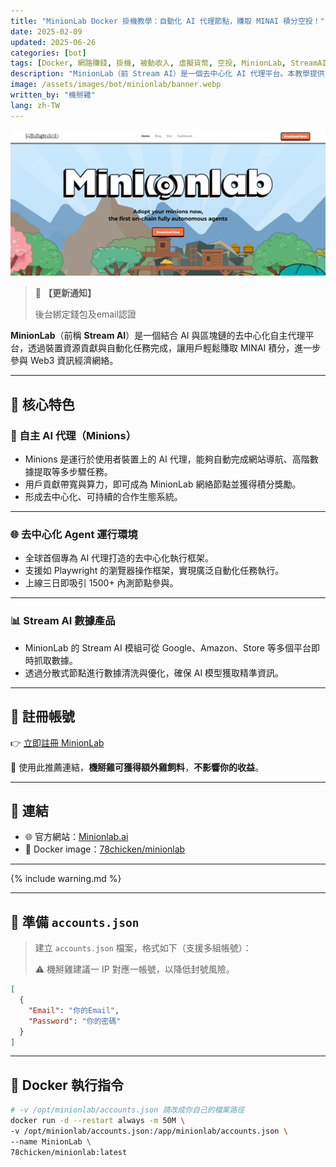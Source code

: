 ```yaml
---
title: "MinionLab Docker 掛機教學：自動化 AI 代理節點，賺取 MINAI 積分空投！"
date: 2025-02-09
updated: 2025-06-26
categories: [bot]
tags: [Docker, 網路賺錢, 掛機, 被動收入, 虛擬貨幣, 空投, MinionLab, StreamAI, AI 代理]
description: "MinionLab（前 Stream AI）是一個去中心化 AI 代理平台。本教學提供完整的 Docker 掛機部署步驟，僅需帳密即可讓 AI 代理自動運行任務，輕鬆賺取 MINAI 積分（未來潛在空投）。了解核心功能與自動化賺取 Web3 被動收入的流程。"
image: /assets/images/bot/minionlab/banner.webp
written_by: "機掰雞"
lang: zh-TW
---
```


![MinionLab 封面圖](/assets/images/bot/minionlab/banner.webp)
> 📢 **【更新通知】**
>
> 後台綁定錢包及email認證

**MinionLab**（前稱 **Stream AI**）是一個結合 AI 與區塊鏈的去中心化自主代理平台，透過裝置資源貢獻與自動化任務完成，讓用戶輕鬆賺取 MINAI 積分，進一步參與 Web3 資訊經濟網絡。

---

## 🌟 核心特色

### 🤖 自主 AI 代理（Minions）

- Minions 是運行於使用者裝置上的 AI 代理，能夠自動完成網站導航、高階數據提取等多步驟任務。
- 用戶貢獻帶寬與算力，即可成為 MinionLab 網絡節點並獲得積分獎勵。
- 形成去中心化、可持續的合作生態系統。

---

### 🌐 去中心化 Agent 運行環境

- 全球首個專為 AI 代理打造的去中心化執行框架。
- 支援如 Playwright 的瀏覽器操作框架，實現廣泛自動化任務執行。
- 上線三日即吸引 1500+ 內測節點參與。

---

### 📊 Stream AI 數據產品

- MinionLab 的 Stream AI 模組可從 Google、Amazon、Store 等多個平台即時抓取數據。
- 透過分散式節點進行數據清洗與優化，確保 AI 模型獲取精準資訊。

---

## 📝 註冊帳號

👉 [立即註冊 MinionLab](https://invite.minionlab.io/?referralCode=EanPSszy)

🎉 使用此推薦連結，**機掰雞可獲得額外雞飼料**，**不影響你的收益**。

---

## 🔗 連結

- 🌐 官方網站：[Minionlab.ai](https://www.minionlab.ai/)
- 🐳 Docker image：[78chicken/minionlab](https://hub.docker.com/r/78chicken/minionlab)

---

{% include warning.md %}

---

## 📄 準備 `accounts.json`

> 建立 `accounts.json` 檔案，格式如下（支援多組帳號）：
>
> ⚠️ 機掰雞建議一 IP 對應一帳號，以降低封號風險。
```json
[
  {
    "Email": "你的Email",
    "Password": "你的密碼"
  }
]
```
---

## 🐳 Docker 執行指令
```bash
# -v /opt/minionlab/accounts.json 請改成你自己的檔案路徑
docker run -d --restart always -m 50M \
-v /opt/minionlab/accounts.json:/app/minionlab/accounts.json \
--name MinionLab \
78chicken/minionlab:latest
```
